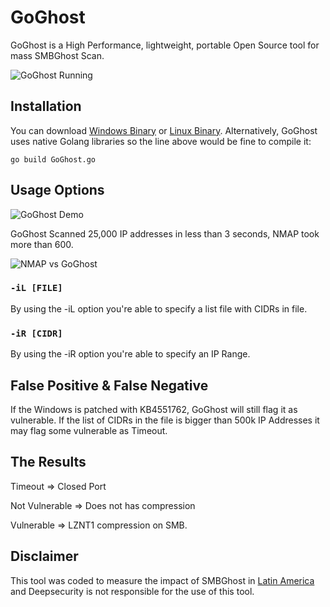                                                
# GoGhost

GoGhost is a High Performance, lightweight, portable Open Source tool for mass SMBGhost Scan.

![GoGhost Running](https://github.com/deepsecurity-pe/GoGhost/blob/master/GoGhost.PNG)


## Installation

You can download [Windows Binary](https://github.com/deepsecurity-pe/GoGhost/blob/master/GoGhost_win_amd64.exe) or [Linux Binary](https://github.com/deepsecurity-pe/GoGhost/blob/master/GoGhost_linux_amd64). Alternatively, GoGhost uses native Golang libraries so the line above would be fine to compile it:

```
go build GoGhost.go
```    

## Usage Options
![GoGhost Demo](https://github.com/deepsecurity-pe/GoGhost/blob/master/GoGhostGif.gif)

GoGhost Scanned 25,000 IP addresses in less than 3 seconds, NMAP took more than 600.

![NMAP vs GoGhost](https://github.com/deepsecurity-pe/GoGhost/blob/master/NMAP_vs_GoGhost.jpg)

### `-iL [FILE]`
By using the -iL option you're able to specify a list file with CIDRs in file.

### `-iR [CIDR]`
By using the -iR option you're able to specify an IP Range.

## False Positive & False Negative
If the Windows is patched with KB4551762, GoGhost will still flag it as vulnerable. If the list of CIDRs in the file is bigger than 500k IP Addresses it may flag some vulnerable as Timeout. 

## The Results
Timeout => Closed Port

Not Vulnerable => Does not has compression

Vulnerable => LZNT1 compression on SMB.

## Disclaimer
This tool was coded to measure the impact of SMBGhost in [Latin America](https://deepsecurity.pe/blog) and Deepsecurity is not responsible for the use of this tool. 
